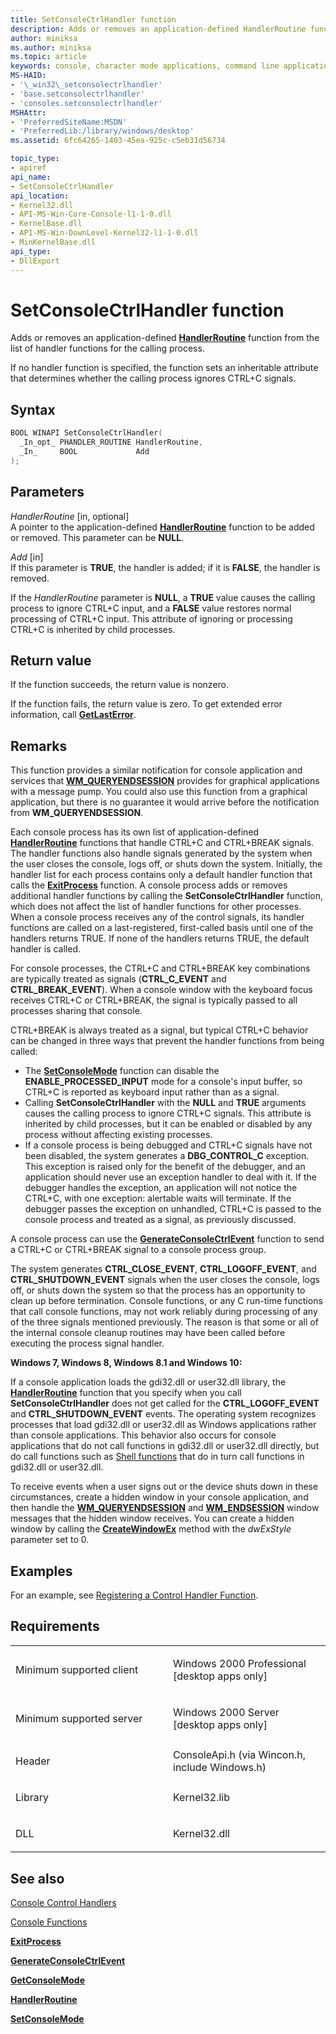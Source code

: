 ```yaml
---
title: SetConsoleCtrlHandler function
description: Adds or removes an application-defined HandlerRoutine function from the list of handler functions for the calling process.
author: miniksa
ms.author: miniksa
ms.topic: article
keywords: console, character mode applications, command line applications, terminal applications, console api
MS-HAID:
- '\_win32\_setconsolectrlhandler'
- 'base.setconsolectrlhandler'
- 'consoles.setconsolectrlhandler'
MSHAttr:
- 'PreferredSiteName:MSDN'
- 'PreferredLib:/library/windows/desktop'
ms.assetid: 6fc64265-1403-45ea-925c-c5eb31d56734

topic_type:
- apiref
api_name:
- SetConsoleCtrlHandler
api_location:
- Kernel32.dll
- API-MS-Win-Core-Console-l1-1-0.dll
- KernelBase.dll
- API-MS-Win-DownLevel-Kernel32-l1-1-0.dll
- MinKernelBase.dll
api_type:
- DllExport
---
```


# SetConsoleCtrlHandler function


Adds or removes an application-defined [**HandlerRoutine**](handlerroutine.md) function from the list of handler functions for the calling process.

If no handler function is specified, the function sets an inheritable attribute that determines whether the calling process ignores CTRL+C signals.

Syntax
------

```C
BOOL WINAPI SetConsoleCtrlHandler(
  _In_opt_ PHANDLER_ROUTINE HandlerRoutine,
  _In_     BOOL             Add
);
```

Parameters
----------

*HandlerRoutine* \[in, optional\]  
A pointer to the application-defined [**HandlerRoutine**](handlerroutine.md) function to be added or removed. This parameter can be **NULL**.

*Add* \[in\]  
If this parameter is **TRUE**, the handler is added; if it is **FALSE**, the handler is removed.

If the *HandlerRoutine* parameter is **NULL**, a **TRUE** value causes the calling process to ignore CTRL+C input, and a **FALSE** value restores normal processing of CTRL+C input. This attribute of ignoring or processing CTRL+C is inherited by child processes.

Return value
------------

If the function succeeds, the return value is nonzero.

If the function fails, the return value is zero. To get extended error information, call [**GetLastError**](https://msdn.microsoft.com/library/windows/desktop/ms679360).

Remarks
-------

This function provides a similar notification for console application and services that [**WM\_QUERYENDSESSION**](https://msdn.microsoft.com/library/windows/desktop/aa376890) provides for graphical applications with a message pump. You could also use this function from a graphical application, but there is no guarantee it would arrive before the notification from **WM\_QUERYENDSESSION**.

Each console process has its own list of application-defined [**HandlerRoutine**](handlerroutine.md) functions that handle CTRL+C and CTRL+BREAK signals. The handler functions also handle signals generated by the system when the user closes the console, logs off, or shuts down the system. Initially, the handler list for each process contains only a default handler function that calls the [**ExitProcess**](https://msdn.microsoft.com/library/windows/desktop/ms682658) function. A console process adds or removes additional handler functions by calling the **SetConsoleCtrlHandler** function, which does not affect the list of handler functions for other processes. When a console process receives any of the control signals, its handler functions are called on a last-registered, first-called basis until one of the handlers returns TRUE. If none of the handlers returns TRUE, the default handler is called.

For console processes, the CTRL+C and CTRL+BREAK key combinations are typically treated as signals (**CTRL\_C\_EVENT** and **CTRL\_BREAK\_EVENT**). When a console window with the keyboard focus receives CTRL+C or CTRL+BREAK, the signal is typically passed to all processes sharing that console.

CTRL+BREAK is always treated as a signal, but typical CTRL+C behavior can be changed in three ways that prevent the handler functions from being called:

- The [**SetConsoleMode**](setconsolemode.md) function can disable the **ENABLE\_PROCESSED\_INPUT** mode for a console's input buffer, so CTRL+C is reported as keyboard input rather than as a signal.
- Calling **SetConsoleCtrlHandler** with the **NULL** and **TRUE** arguments causes the calling process to ignore CTRL+C signals. This attribute is inherited by child processes, but it can be enabled or disabled by any process without affecting existing processes.
- If a console process is being debugged and CTRL+C signals have not been disabled, the system generates a **DBG\_CONTROL\_C** exception. This exception is raised only for the benefit of the debugger, and an application should never use an exception handler to deal with it. If the debugger handles the exception, an application will not notice the CTRL+C, with one exception: alertable waits will terminate. If the debugger passes the exception on unhandled, CTRL+C is passed to the console process and treated as a signal, as previously discussed.

A console process can use the [**GenerateConsoleCtrlEvent**](generateconsolectrlevent.md) function to send a CTRL+C or CTRL+BREAK signal to a console process group.

The system generates **CTRL\_CLOSE\_EVENT**, **CTRL\_LOGOFF\_EVENT**, and **CTRL\_SHUTDOWN\_EVENT** signals when the user closes the console, logs off, or shuts down the system so that the process has an opportunity to clean up before termination. Console functions, or any C run-time functions that call console functions, may not work reliably during processing of any of the three signals mentioned previously. The reason is that some or all of the internal console cleanup routines may have been called before executing the process signal handler.

**Windows 7, Windows 8, Windows 8.1 and Windows 10:**

If a console application loads the gdi32.dll or user32.dll library, the [**HandlerRoutine**](handlerroutine.md) function that you specify when you call **SetConsoleCtrlHandler** does not get called for the **CTRL\_LOGOFF\_EVENT** and **CTRL\_SHUTDOWN\_EVENT** events. The operating system recognizes processes that load gdi32.dll or user32.dll as Windows applications rather than console applications. This behavior also occurs for console applications that do not call functions in gdi32.dll or user32.dll directly, but do call functions such as [Shell functions](https://msdn.microsoft.com/library/windows/desktop/bb776426) that do in turn call functions in gdi32.dll or user32.dll.

To receive events when a user signs out or the device shuts down in these circumstances, create a hidden window in your console application, and then handle the [**WM\_QUERYENDSESSION**](https://msdn.microsoft.com/library/windows/desktop/aa376890) and [**WM\_ENDSESSION**](https://msdn.microsoft.com/library/windows/desktop/aa376889) window messages that the hidden window receives. You can create a hidden window by calling the [**CreateWindowEx**](https://msdn.microsoft.com/library/windows/desktop/ms632680) method with the *dwExStyle* parameter set to 0.

Examples
--------

For an example, see [Registering a Control Handler Function](registering-a-control-handler-function.md).

Requirements
------------

<table>
<colgroup>
<col width="50%" />
<col width="50%" />
</colgroup>
<tbody>
<tr class="odd">
<td><p>Minimum supported client</p></td>
<td><p>Windows 2000 Professional [desktop apps only]</p></td>
</tr>
<tr class="even">
<td><p>Minimum supported server</p></td>
<td><p>Windows 2000 Server [desktop apps only]</p></td>
</tr>
<tr class="odd">
<td><p>Header</p></td>
<td>ConsoleApi.h (via Wincon.h, include Windows.h)</td>
</tr>
<tr class="even">
<td><p>Library</p></td>
<td>Kernel32.lib</td>
</tr>
<tr class="odd">
<td><p>DLL</p></td>
<td>Kernel32.dll</td>
</tr>
<tr class="even">
</tr>
<tr class="odd">
</tr>
<tr class="even">
</tr>
</tbody>
</table>

## <span id="see_also"></span>See also


[Console Control Handlers](console-control-handlers.md)

[Console Functions](console-functions.md)

[**ExitProcess**](https://msdn.microsoft.com/library/windows/desktop/ms682658)

[**GenerateConsoleCtrlEvent**](generateconsolectrlevent.md)

[**GetConsoleMode**](getconsolemode.md)

[**HandlerRoutine**](handlerroutine.md)

[**SetConsoleMode**](setconsolemode.md)

 

 




